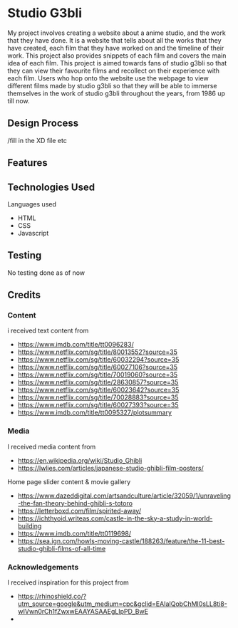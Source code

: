# Studio G3bli

My project involves creating a website about a anime studio, and the work that they have done. It is a website that tells about all the works that they have created, each film that they have worked on and the timeline of their work. This project also provides snippets of each film and covers the main idea of each film. This project is aimed towards fans of studio g3bli so that they can view their favourite films and recollect on their experience with each film. Users who hop onto the website use the webpage to view different films made by studio g3bli so that they will be able to immerse themselves in the work of studio g3bli throughout the years, from 1986 up till now.

## Design Process
/fill in the XD file etc

## Features


## Technologies Used

Languages used 
- HTML
- CSS
- Javascript

## Testing
No testing done as of now

## Credits


### Content
i received text content from
- https://www.imdb.com/title/tt0096283/
- https://www.netflix.com/sg/title/80013552?source=35
- https://www.netflix.com/sg/title/60032294?source=35
- https://www.netflix.com/sg/title/60027106?source=35
- https://www.netflix.com/sg/title/70019060?source=35
- https://www.netflix.com/sg/title/28630857?source=35
- https://www.netflix.com/sg/title/60023642?source=35
- https://www.netflix.com/sg/title/70028883?source=35
- https://www.netflix.com/sg/title/60027393?source=35
- https://www.imdb.com/title/tt0095327/plotsummary

### Media
I received media content from 
- https://en.wikipedia.org/wiki/Studio_Ghibli
- https://lwlies.com/articles/japanese-studio-ghibli-film-posters/

Home page slider content & movie gallery
- https://www.dazeddigital.com/artsandculture/article/32059/1/unraveling-the-fan-theory-behind-ghibli-s-totoro
- https://letterboxd.com/film/spirited-away/
- https://ichthyoid.writeas.com/castle-in-the-sky-a-study-in-world-building
- https://www.imdb.com/title/tt0119698/
- https://sea.ign.com/howls-moving-castle/188263/feature/the-11-best-studio-ghibli-films-of-all-time



### Acknowledgements
I received inspiration for this project from 
- https://rhinoshield.co/?utm_source=google&utm_medium=cpc&gclid=EAIaIQobChMI0sLL8ti8-wIVwn0rCh1fZwxwEAAYASAAEgLIpPD_BwE
- 
